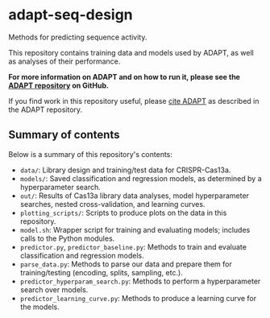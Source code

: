 # adapt-seq-design
Methods for predicting sequence activity.

This repository contains training data and models used by ADAPT, as well as analyses of their performance.

**For more information on ADAPT and on how to run it, please see the [ADAPT repository](https://github.com/broadinstitute/adapt) on GitHub.**

If you find work in this repository useful, please [cite ADAPT](https://github.com/broadinstitute/adapt#citation) as described in the ADAPT repository.

## Summary of contents
Below is a summary of this repository's contents:
* `data/`: Library design and training/test data for CRISPR-Cas13a.
* `models/`: Saved classification and regression models, as determined by a hyperparameter search.
* `out/`: Results of Cas13a library data analyses, model hyperparameter searches, nested cross-validation, and learning curves.
* `plotting_scripts/`: Scripts to produce plots on the data in this repository.
* `model.sh`: Wrapper script for training and evaluating models; includes calls to the Python modules.
* `predictor.py`, `predictor_baseline.py`: Methods to train and evaluate classification and regression models.
* `parse_data.py`: Methods to parse our data and prepare them for training/testing (encoding, splits, sampling, etc.).
* `predictor_hyperparam_search.py`: Methods to perform a hyperparameter search over models.
* `predictor_learning_curve.py`: Methods to produce a learning curve for the models.
